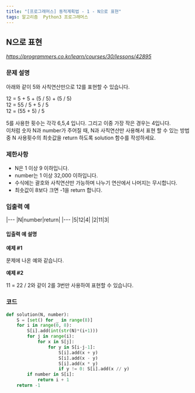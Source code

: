 ```yaml
---
title: "[프로그래머스] 동적계획법 - 1 - N으로 표현"
tags: 알고리즘  Python3 프로그래머스
---
```


## N으로 표현

*<https://programmers.co.kr/learn/courses/30/lessons/42895>*

### 문제 설명

아래와 같이 5와 사칙연산만으로 12를 표현할 수 있습니다.

12 = 5 + 5 + (5 / 5) + (5 / 5)<br>
12 = 55 / 5 + 5 / 5<br>
12 = (55 + 5) / 5<br>

5를 사용한 횟수는 각각 6,5,4 입니다. 그리고 이중 가장 작은 경우는 4입니다.<br>
이처럼 숫자 N과 number가 주어질 때, N과 사칙연산만 사용해서 표현 할 수 있는 방법 중 N 사용횟수의 최솟값을 return 하도록 solution 함수를 작성하세요.

### 제한사항

* N은 1 이상 9 이하입니다.
* number는 1 이상 32,000 이하입니다.
* 수식에는 괄호와 사칙연산만 가능하며 나누기 연산에서 나머지는 무시합니다.
* 최솟값이 8보다 크면 -1을 return 합니다.

### 입출력 예

|---
|N|number|return|
|---
|5|12|4|
|2|11|3|

#### 입출력 예 설명

**예제 #1**

문제에 나온 예와 같습니다.

**예제 #2**

11 = 22 / 2와 같이 2를 3번만 사용하여 표현할 수 있습니다.

### 코드

``` python
def solution(N, number):
    S = [set() for _ in range(8)]
    for i in range(0, 8):
        S[i].add(int(str(N)*(i+1)))
        for j in range(i):
            for x in S[j]:
                for y in S[i-j-1]:
                    S[i].add(x + y)
                    S[i].add(x - y)
                    S[i].add(x * y)
                    if y != 0: S[i].add(x // y)
        if number in S[i]:
            return i + 1
    return -1
```